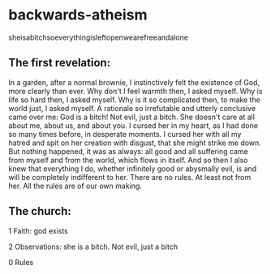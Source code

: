 # backwards-atheism
sheisabitchsoeverythingisleftopenwearefreeandalone


## The first revelation:
In a garden, after a normal brownie, I instinctively felt the existence of God, more clearly than ever.
Why don't I feel warmth then, I asked myself. Why is life so hard then, I asked myself. Why is it so complicated then, to make the world just, I asked myself. A rationale so irrefutable and utterly conclusive came over me: God is a bitch! Not evil, just a bitch. She doesn't care at all about me, about us, and about you. I cursed her in my heart, as I had done so many times before, in desperate moments. I cursed her with all my hatred and spit on her creation with disgust, that she might strike me down. But nothing happened, it was as always: all good and all suffering came from myself and from the world, which flows in itself. And so then I also knew that everything I do, whether infinitely good or abysmally evil, is and will be completely indifferent to her. There are no rules. At least not from her. All the rules are of our own making.

## The church:
1 Faith: god exists

2 Observations: she is a bitch. Not evil, just a bitch

0 Rules
